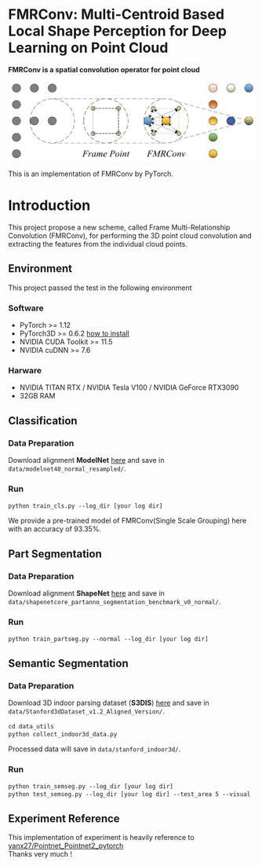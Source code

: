 # FMRConv: Multi-Centroid Based Local Shape Perception for Deep Learning on Point Cloud

**FMRConv is a spatial convolution operator for point cloud**


![The Overview of FPAC](https://github.com/lly007/FMRConv/blob/main/pic/overview.png "The Overview of FPAC")


This is an implementation of FMRConv by PyTorch.


# Introduction

This project propose a new scheme, called Frame Multi-Relationship Convolution (FMRConv), for performing the 3D point cloud convolution and extracting the features from the individual cloud points.



##  Environment
This project passed the test in the following environment
### Software
- PyTorch >= 1.12
- PyTorch3D >= 0.6.2 [how to install](https://github.com/facebookresearch/pytorch3d/blob/main/INSTALL.md)
- NVIDIA CUDA Toolkit >= 11.5
- NVIDIA cuDNN >= 7.6

### Harware
- NVIDIA TITAN RTX / NVIDIA Tesla V100 / NVIDIA GeForce RTX3090
- 32GB RAM



## Classification
### Data Preparation
Download alignment **ModelNet** [here](https://shapenet.cs.stanford.edu/media/modelnet40_normal_resampled.zip) and save in `data/modelnet40_normal_resampled/`.

### Run
```shell
python train_cls.py --log_dir [your log dir]
```

We provide a pre-trained model of FMRConv(Single Scale Grouping) here with an accuracy of 93.35%.

## Part Segmentation
### Data Preparation
Download alignment **ShapeNet** [here](https://shapenet.cs.stanford.edu/media/shapenetcore_partanno_segmentation_benchmark_v0_normal.zip)  and save in `data/shapenetcore_partanno_segmentation_benchmark_v0_normal/`.
### Run
```shell
python train_partseg.py --normal --log_dir [your log dir]
```

## Semantic Segmentation
### Data Preparation
Download 3D indoor parsing dataset (**S3DIS**) [here](http://buildingparser.stanford.edu/dataset.html)  and save in `data/Stanford3dDataset_v1.2_Aligned_Version/`.
```shell
cd data_utils
python collect_indoor3d_data.py
```
Processed data will save in `data/stanford_indoor3d/`.
### Run
```shell
python train_semseg.py --log_dir [your log dir]
python test_semseg.py --log_dir [your log dir] --test_area 5 --visual
```

## Experiment Reference
This implementation of experiment is heavily reference to [yanx27/Pointnet_Pointnet2_pytorch](https://github.com/yanx27/Pointnet_Pointnet2_pytorch)<br>
Thanks very much !